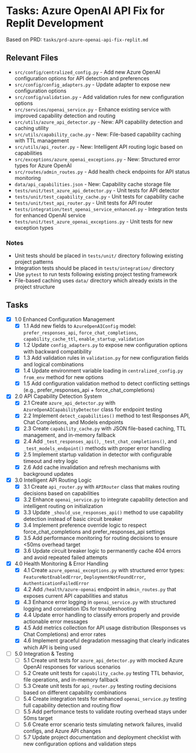 # Tasks: Azure OpenAI API Fix for Replit Development

Based on PRD: `tasks/prd-azure-openai-api-fix-replit.md`

## Relevant Files

- `src/config/centralized_config.py` - Add new Azure OpenAI configuration options for API detection and preferences
- `src/config/config_adapters.py` - Update adapter to expose new configuration options
- `src/config/validation.py` - Add validation rules for new configuration options
- `src/services/openai_service.py` - Enhance existing service with improved capability detection and routing
- `src/utils/azure_api_detector.py` - New: API capability detection and caching utility
- `src/utils/capability_cache.py` - New: File-based capability caching with TTL management
- `src/utils/api_router.py` - New: Intelligent API routing logic based on capabilities
- `src/exceptions/azure_openai_exceptions.py` - New: Structured error types for Azure OpenAI
- `src/routes/admin_routes.py` - Add health check endpoints for API status monitoring
- `data/api_capabilities.json` - New: Capability cache storage file
- `tests/unit/test_azure_api_detector.py` - Unit tests for API detector
- `tests/unit/test_capability_cache.py` - Unit tests for capability cache
- `tests/unit/test_api_router.py` - Unit tests for API router
- `tests/integration/test_openai_service_enhanced.py` - Integration tests for enhanced OpenAI service
- `tests/unit/test_azure_openai_exceptions.py` - Unit tests for new exception types

### Notes

- Unit tests should be placed in `tests/unit/` directory following existing project patterns
- Integration tests should be placed in `tests/integration/` directory
- Use `pytest` to run tests following existing project testing framework
- File-based caching uses `data/` directory which already exists in the project structure

## Tasks

- [x] 1.0 Enhanced Configuration Management
  - [x] 1.1 Add new fields to `AzureOpenAIConfig` model: `prefer_responses_api`, `force_chat_completions`, `capability_cache_ttl`, `enable_startup_validation`
  - [x] 1.2 Update `config_adapters.py` to expose new configuration options with backward compatibility
  - [x] 1.3 Add validation rules in `validation.py` for new configuration fields and logical combinations
  - [x] 1.4 Update environment variable loading in `centralized_config.py` `from_env` method for new options
  - [x] 1.5 Add configuration validation method to detect conflicting settings (e.g., prefer_responses_api + force_chat_completions)

- [x] 2.0 API Capability Detection System
  - [x] 2.1 Create `azure_api_detector.py` with `AzureOpenAICapabilityDetector` class for endpoint testing
  - [x] 2.2 Implement `detect_capabilities()` method to test Responses API, Chat Completions, and Models endpoints
  - [x] 2.3 Create `capability_cache.py` with JSON file-based caching, TTL management, and in-memory fallback
  - [x] 2.4 Add `_test_responses_api()`, `_test_chat_completions()`, and `_test_models_endpoint()` methods with proper error handling
  - [x] 2.5 Implement startup validation in detector with configurable timeout and retry logic
  - [x] 2.6 Add cache invalidation and refresh mechanisms with background updates

- [x] 3.0 Intelligent API Routing Logic
  - [x] 3.1 Create `api_router.py` with `APIRouter` class that makes routing decisions based on capabilities
  - [x] 3.2 Enhance `openai_service.py` to integrate capability detection and intelligent routing on initialization
  - [x] 3.3 Update `_should_use_responses_api()` method to use capability detection instead of basic circuit breaker
  - [x] 3.4 Implement preference override logic to respect force_chat_completions and prefer_responses_api settings
  - [x] 3.5 Add performance monitoring for routing decisions to ensure <50ms overhead target
  - [x] 3.6 Update circuit breaker logic to permanently cache 404 errors and avoid repeated failed attempts

- [x] 4.0 Health Monitoring & Error Handling
  - [x] 4.1 Create `azure_openai_exceptions.py` with structured error types: `FeatureNotEnabledError`, `DeploymentNotFoundError`, `AuthenticationFailedError`
  - [x] 4.2 Add `/health/azure-openai` endpoint in `admin_routes.py` that exposes current API capabilities and status
  - [x] 4.3 Enhance error logging in `openai_service.py` with structured logging and correlation IDs for troubleshooting
  - [x] 4.4 Update error handling to classify errors properly and provide actionable error messages
  - [x] 4.5 Add metrics collection for API usage distribution (Responses vs Chat Completions) and error rates
  - [x] 4.6 Implement graceful degradation messaging that clearly indicates which API is being used

- [ ] 5.0 Integration & Testing
  - [ ] 5.1 Create unit tests for `azure_api_detector.py` with mocked Azure OpenAI responses for various scenarios
  - [ ] 5.2 Create unit tests for `capability_cache.py` testing TTL behavior, file operations, and in-memory fallback
  - [ ] 5.3 Create unit tests for `api_router.py` testing routing decisions based on different capability combinations
  - [ ] 5.4 Create integration tests for enhanced `openai_service.py` testing full capability detection and routing flow
  - [ ] 5.5 Add performance tests to validate routing overhead stays under 50ms target
  - [ ] 5.6 Create error scenario tests simulating network failures, invalid configs, and Azure API changes
  - [ ] 5.7 Update project documentation and deployment checklist with new configuration options and validation steps